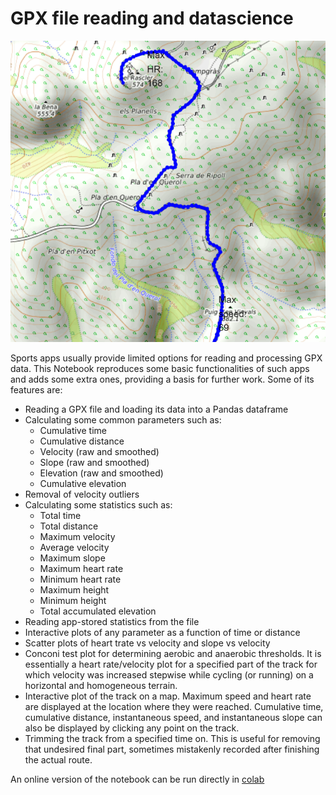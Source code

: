 # GPX file reading and datascience

![Map](mymap.PNG)

Sports apps usually provide limited options for reading and processing GPX data.
This Notebook reproduces some basic functionalities of such apps and adds some extra ones, providing a basis for further work. Some of its features are:

- Reading a GPX file and loading its data into a Pandas dataframe
- Calculating some common parameters such as:
   - Cumulative time
   - Cumulative distance
   - Velocity (raw and smoothed)
   - Slope (raw and smoothed)
   - Elevation (raw and smoothed)
   - Cumulative elevation
- Removal of velocity outliers
- Calculating some statistics such as:
   - Total time
   - Total distance
   - Maximum velocity
   - Average velocity
   - Maximum slope
   - Maximum heart rate
   - Minimum heart rate
   - Maximum height
   - Minimum height
   - Total accumulated elevation
- Reading app-stored statistics from the file
- Interactive plots of any parameter as a function of time or distance
- Scatter plots of heart trate vs velocity and slope vs velocity
- Conconi test plot for determining aerobic and anaerobic thresholds. It is essentially a heart rate/velocity plot for a specified part of the track for which velocity was increased stepwise while cycling (or running) on a horizontal and homogeneous terrain.
- Interactive plot of the track on a map. Maximum speed and heart rate are displayed at the location where they were reached. Cumulative time, cumulative distance, instantaneous speed, and instantaneous slope can also be displayed by clicking any point on the track.
- Trimming the track from a specified time on. This is useful for removing that undesired final part, sometimes mistakenly recorded after finishing the actual route.

An online version of the notebook can be run directly in [colab](https://colab.research.google.com/github/RSPdatascience/GPX-datascience/blob/master/GPX2df-Colab.ipynb)

